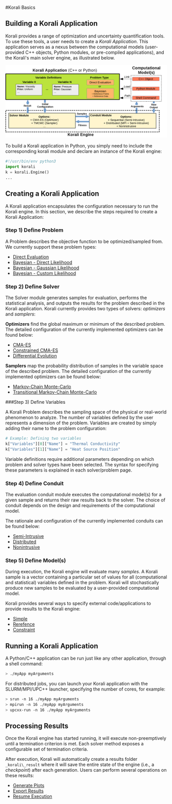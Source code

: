 #Korali Basics

## Building a Korali Application

Korali provides a range of optimization and uncertainty quantification tools. To use these tools, a user needs to create a *Korali Application*. This application serves as a nexus between the computational models (user-provided C++ objects, Python modules, or pre-compiled applications), and the Korali's main solver engine, as illustrated below.

![](modules.png)

To build a Korali application in Python, you simply need to include the corresponding korali module and declare an instance of the Korali engine:

```python
#!/usr/bin/env python3
import korali
k = korali.Engine()
...
```

## Creating a Korali Application

A Korali application encapsulates the configuration necessary to run the Korali engine. In this section, we describe the steps required to create a Korali Application:

### Step 1) Define Problem

A Problem describes the objective function to be optimized/sampled from. We currently support these problem types: 

- [Direct Evaluation](/usage/evaluation/direct)
- [Bayesian - Direct Likelihood](/usage/evaluation/bayesian/direct)
- [Bayesian - Gaussian Likelihood](/usage/evaluation/bayesian/gaussian)
- [Bayesian - Custom Likelihood](/usage/evaluation/bayesian/custom)

### Step 2) Define Solver

The Solver module generates samples for evaluation, performs the statistical analysis, and outputs the results for the problem described in the Korali application. Korali currently provides two types of solvers: *optimizers* and *samplers*:

**Optimizers** find the global maximum or minimum of the described problem. The detailed configuration of the currently implemented optimizers can be found below:

- [CMA-ES](/usage/solvers/optimizers/cmaes)
- [Constrained CMA-ES](/usage/solvers/optimizers/ccmaes)
- [Differential Evolution](/usage/solvers/optimizers/diffevo)
	
**Samplers** map the probability distribution of samples in the variable space of the described problem. The detailed configuration of the currently implemented optimizers can be found below:

- [Markov-Chain Monte-Carlo](/usage/solvers/samplers/mcmc) 
- [Transitional Markov-Chain Monte-Carlo](/usage/solvers/samplers/tmcmc)
  
###Step 3) Define Variables

A Korali Problem describes the sampling space of the physical or real-world phenomenon to analyze. The number of variables defined by the user represents a dimension of the problem. Variables are created by simply adding their name to the problem configuration:

```python
# Example: Defining two variables
k["Variables"][0]["Name"] = "Thermal Conductivity"
k["Variables"][1]["Name"] = "Heat Source Position"
```

Variable definitions require additional parameters depending on which problem and solver types have been selected. The syntax for specifying these parameters is explained in each solver/problem page. 

### Step 4) Define Conduit

The evaluation conduit module executes the computational model(s) for a given sample and returns their raw results back to the solver. The choice of conduit depends on the design and requirements of the computational model. 

The rationale and configuration of the currently implemented conduits can be found below:

- [Semi-Intrusive](/usage/conduits/semi-intrusive)
- [Distributed](/usage/conduits/distributed)
- [Nonintrusive](/usage/conduits/nonintrusive)

### Step 5) Define Model(s)

During execution, the Korali engine will evaluate many *samples*. A Korali sample is a vector containing a particular set of values for all (computational and statistical) variables defined in the problem. Korali will stochastically produce new samples to be evaluated by a user-provided computational model.

Korali provides several ways to specify external code/applications to provide results to the Korali engine:

- [Simple](/usage/models/simple)
- [Rerefence](/usage/conduits/reference)
- [Constraint](/usage/conduits/constraint)

## Running a Korali Application

A Python/C++ application can be run just like any other application, through a shell command:

```bash
> ./myApp myArguments
```

For distributed jobs, you can launch your Korali application with the SLURM/MPI/UPC++ launcher, specifying the number of cores, for example:

```bash
> srun -n 16 ./myApp myArguments
> mpirun -n 16 ./myApp myArguments
> upcxx-run -n 16 ./myApp myArguments
```

## Processing Results

Once the Korali engine has started running, it will execute non-preemptively until a termination criterion is met. Each solver method exposes a configurable set of termination criteria.

After execution, Korali will automatically create a results folder ```_korali\_result``` where it will save the entire state of the engine (i.e., a *checkpoint*) after each generation. Users can perform several operations on these results:

- [Generate Plots](usage/results/#generate-plots)
- [Export Results](usage/results/#export-results)
- [Resume Execution](usage/results/#resume-execution)
		 